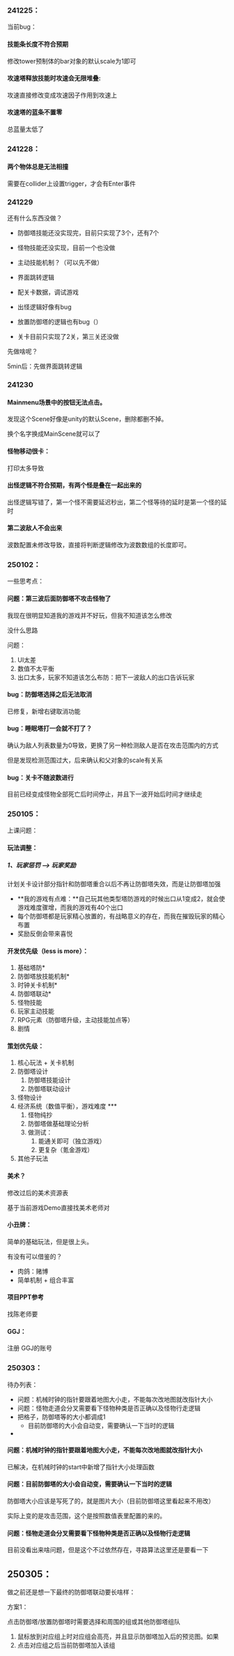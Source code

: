 ### 241225：

当前bug：

#### 技能条长度不符合预期

修改tower预制体的bar对象的默认scale为1即可



#### 攻速塔释放技能时攻速会无限堆叠:

攻速直接修改变成攻速因子作用到攻速上



#### 攻速塔的蓝条不置零

总蓝量太低了



### 241228：

#### 两个物体总是无法相撞

需要在collider上设置trigger，才会有Enter事件



### 241229

还有什么东西没做？

- 防御塔技能还没实现完，目前只实现了3个，还有7个

- 怪物技能还没实现，目前一个也没做
- 主动技能机制？（可以先不做）
- 界面跳转逻辑
- 配关卡数据，调试游戏
- 出怪逻辑好像有bug
- 放置防御塔的逻辑也有bug（）
- 关卡目前只实现了2关，第三关还没做



先做啥呢？



5min后：先做界面跳转逻辑





### 241230

#### Mainmenu场景中的按钮无法点击。

发现这个Scene好像是unity的默认Scene，删除都删不掉。

换个名字换成MainScene就可以了



#### 怪物移动很卡：

打印太多导致



#### 出怪逻辑不符合预期，有两个怪是叠在一起出来的

出怪逻辑写错了，第一个怪不需要延迟秒出，第二个怪等待的延时是第一个怪的延时



#### 第二波敌人不会出来

波数配置未修改导致，直接将判断逻辑修改为波数数组的长度即可。



### 250102：

一些思考点：



#### 问题：第三波后面防御塔不攻击怪物了



我现在很明显知道我的游戏并不好玩，但我不知道该怎么修改

没什么思路



问题：

1. UI太差
2. 数值不太平衡
3. 出口太多，玩家不知道该怎么布防：把下一波敌人的出口告诉玩家



#### bug：防御塔选择之后无法取消

已修复，新增右键取消功能



#### bug：睡眠塔打一会就不打了？

确认为敌人列表数量为0导致，更换了另一种检测敌人是否在攻击范围内的方式



但是发现检测范围过大，后来确认和父对象的scale有关系



#### bug：关卡不随波数进行

目前已经变成怪物全部死亡后时间停止，并且下一波开始后时间才继续走





### 250105：

上课问题：

#### 玩法调整：

##### 1、玩家惩罚 --> 玩家奖励

计划关卡设计部分指针和防御塔重合以后不再让防御塔失效，而是让防御塔加强

- **我的游戏有点难：**自己玩其他类型塔防游戏的时候出口从1变成2，就会使游戏难度骤增，而我的游戏有40个出口
- 每个防御塔都是玩家精心放置的，有战略意义的存在，而我在摧毁玩家的精心布置
- 奖励反倒会带来喜悦

#### 

#### 开发优先级（less is more）：

1. 基础塔防*
2. 防御塔放技能机制*
3. 时钟关卡机制* 
4. 防御塔联动*
5. 怪物技能
6. 玩家主动技能
7. RPG元素（防御塔升级，主动技能加点等）
8. 剧情

#### 策划优先级：

1. 核心玩法 + 关卡机制
2. 防御塔设计
   1. 防御塔技能设计
   2. 防御塔联动设计
3. 怪物设计
4. 经济系统（数值平衡），游戏难度  ***
   1. 怪物纯抄
   2. 防御塔做基础理论分析
   3. 做测试：
      1. 能通关即可（独立游戏）
      2. 更复杂（氪金游戏）
5. 其他子玩法

#### 美术？

修改过后的美术资源表

基于当前游戏Demo直接找美术老师对







#### 小丑牌：

简单的基础玩法，但是很上头。

有没有可以借鉴的？

- 肉鸽：赌博
- 简单机制 + 组合丰富





#### 项目PPT参考

找陈老师要





#### GGJ：

注册 GGJ的账号







### 250303：

待办列表：

* 问题：机械时钟的指针要跟着地图大小走，不能每次改地图就改指针大小
* 问题：怪物走道会分叉需要看下怪物种类是否正确以及怪物行走逻辑
* 把格子，防御塔等的大小都调成1
  * 目前防御塔的大小会自动变，需要确认一下当时的逻辑
* 



#### 问题：机械时钟的指针要跟着地图大小走，不能每次改地图就改指针大小

已解决，在机械时钟的start中新增了指针大小处理函数





#### 问题：目前防御塔的大小会自动变，需要确认一下当时的逻辑

防御塔大小应该是写死了的，就是图片大小（目前防御塔这里看起来不用改）

实际上变的是攻击范围，这个是按照数值表里配置的来的。





#### 问题：怪物走道会分叉需要看下怪物种类是否正确以及怪物行走逻辑

目前没看出来啥问题，但是这个不过依然存在，寻路算法这里还是要看一下



## 250305：

做之前还是想一下最终的防御塔联动要长啥样：

方案1：

点击防御塔/放置防御塔时需要选择和周围的组或其他防御塔组队

1. 鼠标放到对应组上时对应组会高亮，并且显示防御塔加入后的预览图。如果
2. 点击对应组之后当前防御塔加入该组





